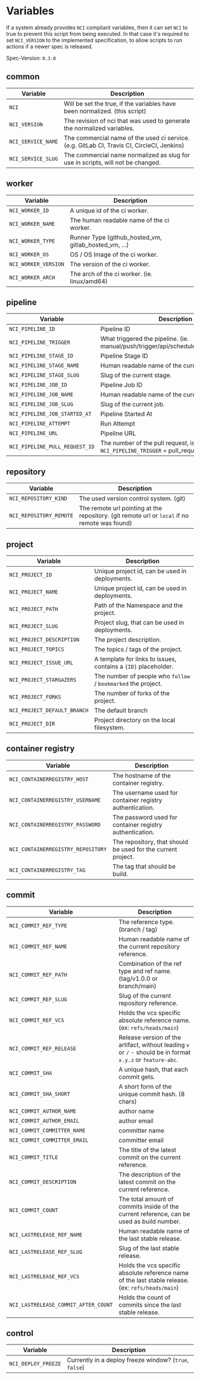 # Variables

If a system already provides `NCI` compliant variables, then it can set `NCI` to true to prevent this script from being executed.
In that case it's required to set `NCI_VERSION` to the implemented specification, to allow scripts to run actions if a newer spec is released.

Spec-Version: `0.3.0`

## common

| Variable           | Description                                                                                |
|--------------------|--------------------------------------------------------------------------------------------|
| `NCI`              | Will be set the true, if the variables have been normalized. (this script)                 |
| `NCI_VERSION`      | The revision of nci that was used to generate the normalized variables.                    |
| `NCI_SERVICE_NAME` | The commercial name of the used ci service. (e.g. GitLab CI, Travis CI, CircleCI, Jenkins) |
| `NCI_SERVICE_SLUG` | The commercial name normalized as slug for use in scripts, will not be changed.            |

## worker

| Variable             | Description                                           |
|----------------------|-------------------------------------------------------|
| `NCI_WORKER_ID`      | A unique id of the ci worker.                         |
| `NCI_WORKER_NAME`    | The human readable name of the ci worker.             |
| `NCI_WORKER_TYPE`    | Runner Type (github_hosted_vm, gitlab_hosted_vm, ...) |
| `NCI_WORKER_OS`      | OS / OS Image of the ci worker.                       |
| `NCI_WORKER_VERSION` | The version of the ci worker.                         |
| `NCI_WORKER_ARCH`    | The arch of the ci worker. (ie. linux/amd64)          |

## pipeline

| Variable                       | Description                                                                               |
|--------------------------------|-------------------------------------------------------------------------------------------|
| `NCI_PIPELINE_ID`              | Pipeline ID                                                                               |
| `NCI_PIPELINE_TRIGGER`         | What triggered the pipeline. (ie. manual/push/trigger/api/schedule/pull_request/build)    |
| `NCI_PIPELINE_STAGE_ID`        | Pipeline Stage ID                                                                         |
| `NCI_PIPELINE_STAGE_NAME`      | Human readable name of the current stage.                                                 |
| `NCI_PIPELINE_STAGE_SLUG`      | Slug of the current stage.                                                                |
| `NCI_PIPELINE_JOB_ID`          | Pipeline Job ID                                                                           |
| `NCI_PIPELINE_JOB_NAME`        | Human readable name of the current job.                                                   |
| `NCI_PIPELINE_JOB_SLUG`        | Slug of the current job.                                                                  |
| `NCI_PIPELINE_JOB_STARTED_AT`  | Pipeline Started At                                                                       |
| `NCI_PIPELINE_ATTEMPT`         | Run Attempt                                                                               |
| `NCI_PIPELINE_URL`             | Pipeline URL                                                                              |
| `NCI_PIPELINE_PULL_REQUEST_ID` | The number of the pull request, is only present if `NCI_PIPELINE_TRIGGER` = pull_request. |

## repository

| Variable                             | Description                                                                                                 |
|--------------------------------------|-------------------------------------------------------------------------------------------------------------|
| `NCI_REPOSITORY_KIND`                | The used version control system. (git)                                                                      |
| `NCI_REPOSITORY_REMOTE`              | The remote url pointing at the repository. (git remote url or `local` if no remote was found)               |

## project

| Variable                     | Description                                                    |
|------------------------------|----------------------------------------------------------------|
| `NCI_PROJECT_ID`             | Unique project id, can be used in deployments.                 |
| `NCI_PROJECT_NAME`           | Unique project id, can be used in deployments.                 |
| `NCI_PROJECT_PATH`           | Path of the Namespace and the project.                         |
| `NCI_PROJECT_SLUG`           | Project slug, that can be used in deployments.                 |
| `NCI_PROJECT_DESCRIPTION`    | The project description.                                       |
| `NCI_PROJECT_TOPICS`         | The topics / tags of the project.                              |
| `NCI_PROJECT_ISSUE_URL`      | A template for links to issues, contains a `{ID}` placeholder. |
| `NCI_PROJECT_STARGAZERS`     | The number of people who `follow` / `bookmarked` the project.  |
| `NCI_PROJECT_FORKS`          | The number of forks of the project.                            |
| `NCI_PROJECT_DEFAULT_BRANCH` | The default branch                                             |
| `NCI_PROJECT_DIR`            | Project directory on the local filesystem.                     |

## container registry

| Variable                           | Description                                                  |
|------------------------------------|--------------------------------------------------------------|
| `NCI_CONTAINERREGISTRY_HOST`       | The hostname of the container registry.                      |
| `NCI_CONTAINERREGISTRY_USERNAME`   | The username used for container registry authentication.     |
| `NCI_CONTAINERREGISTRY_PASSWORD`   | The password used for container registry authentication.     |
| `NCI_CONTAINERREGISTRY_REPOSITORY` | The repository, that should be used for the current project. |
| `NCI_CONTAINERREGISTRY_TAG`        | The tag that should be build.                                |

## commit

| Variable                             | Description                                                                                                 |
|--------------------------------------|-------------------------------------------------------------------------------------------------------------|
| `NCI_COMMIT_REF_TYPE`                | The reference type. (branch / tag)                                                                          |
| `NCI_COMMIT_REF_NAME`                | Human readable name of the current repository reference.                                                    |
| `NCI_COMMIT_REF_PATH`                | Combination of the ref type and ref name. (tag/v1.0.0 or branch/main)                                       |
| `NCI_COMMIT_REF_SLUG`                | Slug of the current repository reference.                                                                   |
| `NCI_COMMIT_REF_VCS`                 | Holds the vcs specific absolute reference name. (ex: `refs/heads/main`)                                     |
| `NCI_COMMIT_REF_RELEASE`             | Release version of the artifact, without leading `v` or `/` - should be in format `x.y.z` or `feature-abc`. |
| `NCI_COMMIT_SHA`                     | A unique hash, that each commit gets.                                                                       |
| `NCI_COMMIT_SHA_SHORT`               | A short form of the unique commit hash. (8 chars)                                                           |
| `NCI_COMMIT_AUTHOR_NAME`             | author name                                                                                                 |
| `NCI_COMMIT_AUTHOR_EMAIL`            | author email                                                                                                |
| `NCI_COMMIT_COMMITTER_NAME`          | committer name                                                                                              |
| `NCI_COMMIT_COMMITTER_EMAIL`         | committer email                                                                                             |
| `NCI_COMMIT_TITLE`                   | The title of the latest commit on the current reference.                                                    |
| `NCI_COMMIT_DESCRIPTION`             | The description of the latest commit on the current reference.                                              |
| `NCI_COMMIT_COUNT`                   | The total amount of commits inside of the current reference, can be used as build number.                   |
| `NCI_LASTRELEASE_REF_NAME`           | Human readable name of the last stable release.                                                             |
| `NCI_LASTRELEASE_REF_SLUG`           | Slug of the last stable release.                                                                            |
| `NCI_LASTRELEASE_REF_VCS`            | Holds the vcs specific absolute reference name of the last stable release. (ex: `refs/heads/main`)          |
| `NCI_LASTRELEASE_COMMIT_AFTER_COUNT` | Holds the count of commits since the last stable release.                                                   |

## control

| Variable            | Description                                            |
|---------------------|--------------------------------------------------------|
| `NCI_DEPLOY_FREEZE` | Currently in a deploy freeze window? (`true`, `false`) |

